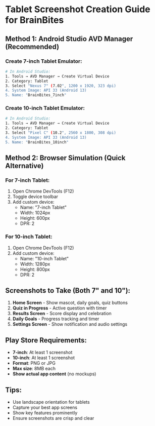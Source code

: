 # Tablet Screenshot Creation Guide for BrainBites

## Method 1: Android Studio AVD Manager (Recommended)

### Create 7-inch Tablet Emulator:
```bash
# In Android Studio:
1. Tools → AVD Manager → Create Virtual Device
2. Category: Tablet
3. Select "Nexus 7" (7.02", 1200 x 1920, 323 dpi)
4. System Image: API 33 (Android 13)
5. Name: "BrainBites_7inch"
```

### Create 10-inch Tablet Emulator:
```bash
# In Android Studio:
1. Tools → AVD Manager → Create Virtual Device  
2. Category: Tablet
3. Select "Pixel C" (10.2", 2560 x 1800, 308 dpi)
4. System Image: API 33 (Android 13)
5. Name: "BrainBites_10inch"
```

## Method 2: Browser Simulation (Quick Alternative)

### For 7-inch Tablet:
1. Open Chrome DevTools (F12)
2. Toggle device toolbar
3. Add custom device:
   - Name: "7-inch Tablet"
   - Width: 1024px
   - Height: 600px
   - DPR: 2

### For 10-inch Tablet:
1. Open Chrome DevTools (F12)
2. Add custom device:
   - Name: "10-inch Tablet"  
   - Width: 1280px
   - Height: 800px
   - DPR: 2

## Screenshots to Take (Both 7" and 10"):

1. **Home Screen** - Show mascot, daily goals, quiz buttons
2. **Quiz in Progress** - Active question with timer
3. **Results Screen** - Score display and celebration
4. **Daily Goals** - Progress tracking and timer
5. **Settings Screen** - Show notification and audio settings

## Play Store Requirements:
- **7-inch**: At least 1 screenshot
- **10-inch**: At least 1 screenshot  
- **Format**: PNG or JPG
- **Max size**: 8MB each
- **Show actual app content** (no mockups)

## Tips:
- Use landscape orientation for tablets
- Capture your best app screens
- Show key features prominently
- Ensure screenshots are crisp and clear
